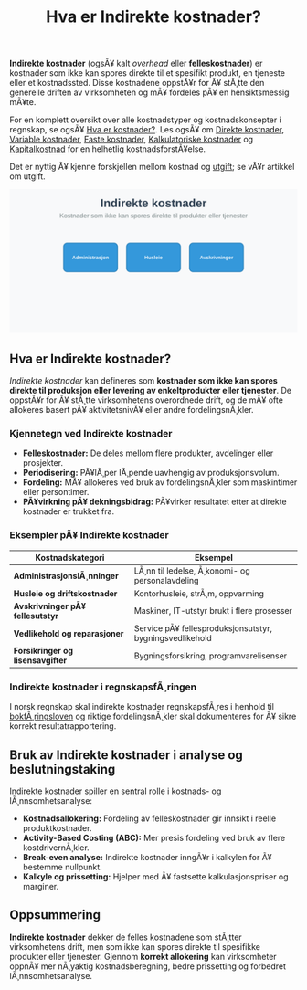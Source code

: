 ﻿---
title: "Hva er Indirekte kostnader?"
meta_title: "Hva er Indirekte kostnader?"
meta_description: '**Indirekte kostnader** (ogsÃ¥ kalt _overhead_ eller **felleskostnader**) er kostnader som ikke kan spores direkte til et spesifikt produkt, en tjeneste eller e...'
slug: hva-er-indirekte-kostnader
type: blog
layout: pages/single
---

**Indirekte kostnader** (ogsÃ¥ kalt _overhead_ eller **felleskostnader**) er kostnader som ikke kan spores direkte til et spesifikt produkt, en tjeneste eller et kostnadssted. Disse kostnadene oppstÃ¥r for Ã¥ stÃ¸tte den generelle driften av virksomheten og mÃ¥ fordeles pÃ¥ en hensiktsmessig mÃ¥te.

For en komplett oversikt over alle kostnadstyper og kostnadskonsepter i regnskap, se ogsÃ¥ [Hva er kostnader?](/blogs/regnskap/hva-er-kostnader "Hva er Kostnader i Regnskap? Komplett Guide til Kostnadstyper og RegnskapsfÃ¸ring").
Les ogsÃ¥ om [Direkte kostnader](/blogs/regnskap/hva-er-direkte-kostnader "Hva er Direkte kostnader? Definisjon, Eksempler og RegnskapsfÃ¸ring"), [Variable kostnader](/blogs/regnskap/variable-kostnader "Hva er Variable kostnader? Definisjon, Eksempler og RegnskapsfÃ¸ring"), [Faste kostnader](/blogs/regnskap/hva-er-faste-kostnader "Hva er Faste kostnader? Definisjon og Eksempler"), [Kalkulatoriske kostnader](/blogs/regnskap/kalkulatoriske-kostnader "Hva er Kalkulatoriske kostnader? Guide til kalkulatoriske kostnader og Regnskapsanalyse") og [Kapitalkostnad](/blogs/regnskap/kapitalkostnad "Kapitalkostnad “ Grunnleggende konsept for norsk regnskap og investering") for en helhetlig kostnadsforstÃ¥else.

Det er nyttig Ã¥ kjenne forskjellen mellom kostnad og [utgift](/blogs/regnskap/utgift "Utgift “ Komplett Guide til Utgifter i Norsk Regnskap"); se vÃ¥r artikkel om utgift.

![Indirekte kostnader](hva-er-indirekte-kostnader-image.svg)

## Hva er Indirekte kostnader?

_Indirekte kostnader_ kan defineres som **kostnader som ikke kan spores direkte til produksjon eller levering av enkeltprodukter eller tjenester**. De oppstÃ¥r for Ã¥ stÃ¸tte virksomhetens overordnede drift, og de mÃ¥ ofte allokeres basert pÃ¥ aktivitetsnivÃ¥ eller andre fordelingsnÃ¸kler.

### Kjennetegn ved Indirekte kostnader

* **Felleskostnader:** De deles mellom flere produkter, avdelinger eller prosjekter.
* **Periodisering:** PÃ¥lÃ¸per lÃ¸pende uavhengig av produksjonsvolum.
* **Fordeling:** MÃ¥ allokeres ved bruk av fordelingsnÃ¸kler som maskintimer eller persontimer.
* **PÃ¥virkning pÃ¥ dekningsbidrag:** PÃ¥virker resultatet etter at direkte kostnader er trukket fra.

### Eksempler pÃ¥ Indirekte kostnader

| Kostnadskategori                  | Eksempel                                                  |
|-----------------------------------|-----------------------------------------------------------|
| **AdministrasjonslÃ¸nninger**      | LÃ¸nn til ledelse, Ã¸konomi- og personalavdeling            |
| **Husleie og driftskostnader**    | Kontorhusleie, strÃ¸m, oppvarming                          |
| **Avskrivninger pÃ¥ fellesutstyr** | Maskiner, IT-utstyr brukt i flere prosesser               |
| **Vedlikehold og reparasjoner**   | Service pÃ¥ fellesproduksjonsutstyr, bygningsvedlikehold   |
| **Forsikringer og lisensavgifter**| Bygningsforsikring, programvarelisenser                   |

### Indirekte kostnader i regnskapsfÃ¸ringen

I norsk regnskap skal indirekte kostnader regnskapsfÃ¸res i henhold til [bokfÃ¸ringsloven](/blogs/regnskap/hva-er-bokforingsloven "Hva er BokfÃ¸ringsloven? Krav og Plikter") og riktige fordelingsnÃ¸kler skal dokumenteres for Ã¥ sikre korrekt resultatrapportering.

## Bruk av Indirekte kostnader i analyse og beslutningstaking

Indirekte kostnader spiller en sentral rolle i kostnads- og lÃ¸nnsomhetsanalyse:

* **Kostnadsallokering:** Fordeling av felleskostnader gir innsikt i reelle produktkostnader.
* **Activity-Based Costing (ABC):** Mer presis fordeling ved bruk av flere kostdrivernÃ¸kler.
* **Break-even analyse:** Indirekte kostnader inngÃ¥r i kalkylen for Ã¥ bestemme nullpunkt.
* **Kalkyle og prissetting:** Hjelper med Ã¥ fastsette kalkulasjonspriser og marginer.

## Oppsummering

**Indirekte kostnader** dekker de felles kostnadene som stÃ¸tter virksomhetens drift, men som ikke kan spores direkte til spesifikke produkter eller tjenester. Gjennom **korrekt allokering** kan virksomheter oppnÃ¥ mer nÃ¸yaktig kostnadsberegning, bedre prissetting og forbedret lÃ¸nnsomhetsanalyse.



